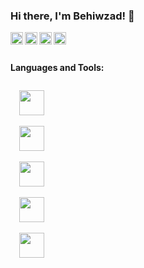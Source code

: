 ### Hi there, I'm Behiwzad! 👋
<a href="https://codesandbox.io/u/anuraghazra">
  <img align="left" alt="Anurag Hazra | CodeSandbox" width="20px" src="https://image.flaticon.com/icons/png/512/174/174855.png" />
</a>
<a href="https://codesandbox.io/u/anuraghazra">
  <img align="left" alt="Anurag Hazra | CodeSandbox" width="20px" src="https://image.flaticon.com/icons/png/512/174/174876.png" />
</a>
<a href="https://codesandbox.io/u/anuraghazra">
  <img align="left" alt="Anurag Hazra | CodeSandbox" width="20px" src="https://image.flaticon.com/icons/png/512/174/174872.png" />
</a>
<a href="https://codesandbox.io/u/anuraghazra">
  <img align="left" alt="Anurag Hazra | CodeSandbox" width="20px" src="https://image.flaticon.com/icons/png/512/174/174857.png" />
</a>

<br />
<br />


<img />

**Languages and Tools:**  

<code>
  <img height="40" src="https://img.icons8.com/color/48/000000/java-coffee-cup-logo--v1.png">
</code>

<code>
  <img height="40" src="https://img.icons8.com/color/48/000000/spring-logo.png">
</code>

<code>
  <img height="40" src="https://img.icons8.com/color/48/000000/intellij-idea.png">
</code>

<code>
  <img height="40" src="https://img.icons8.com/color/48/000000/react-native.png">
</code>
<code>
  <img height="40" src="https://img.icons8.com/color/48/000000/react-native.png">
</code>
